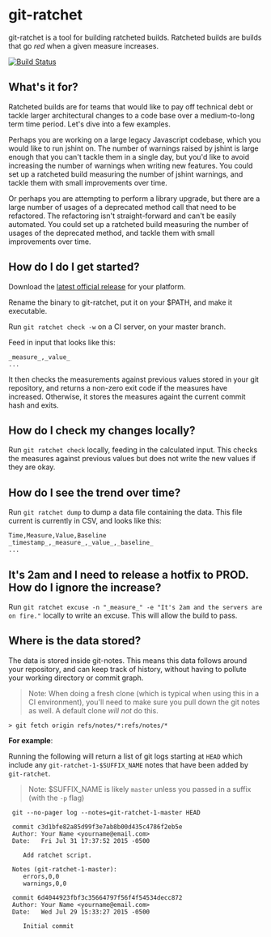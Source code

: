 # git-ratchet
git-ratchet is a tool for building ratcheted builds. Ratcheted builds are builds that go *red* when a given measure increases.

[![Build Status](https://travis-ci.org/iangrunert/git-ratchet.svg?branch=master)](https://travis-ci.org/iangrunert/git-ratchet)

## What's it for?
Ratcheted builds are for teams that would like to pay off technical debt or tackle larger architectural changes to a code base over a medium-to-long term time period. Let's dive into a few examples.

Perhaps you are working on a large legacy Javascript codebase, which you would like to run jshint on. The number of warnings raised by jshint is large enough that you can't tackle them in a single day, but you'd like to avoid increasing the number of warnings when writing new features. You could set up a ratcheted build measuring the number of jshint warnings, and tackle them with small improvements over time.

Or perhaps you are attempting to perform a library upgrade, but there are a large number of usages of a deprecated method call that need to be refactored. The refactoring isn't straight-forward and can't be easily automated. You could set up a ratcheted build measuring the number of usages of the deprecated method, and tackle them with small improvements over time.

## How do I do I get started?

Download the [latest official release](https://github.com/iangrunert/git-ratchet/releases/latest) for your platform.

Rename the binary to git-ratchet, put it on your $PATH, and make it executable.

Run ```git ratchet check -w``` on a CI server, on your master branch.

Feed in input that looks like this:

```
_measure_,_value_
...
```

It then checks the measurements against previous values stored in your git repository, and returns a non-zero exit code if the measures have increased. Otherwise, it stores the measures againt the current commit hash and exits.

## How do I check my changes locally?

Run ```git ratchet check``` locally, feeding in the calculated input. This checks the measures against previous values but does not write the new values if they are okay.

## How do I see the trend over time?

Run ```git ratchet dump``` to dump a data file containing the data. This file current is currently in CSV, and looks like this:

```
Time,Measure,Value,Baseline
_timestamp_,_measure_,_value_,_baseline_
...
```

## It's 2am and I need to release a hotfix to PROD. How do I ignore the increase?

Run ```git ratchet excuse -n "_measure_" -e "It's 2am and the servers are on fire."``` locally to write an excuse. This will allow the build to pass.

## Where is the data stored?

The data is stored inside git-notes. This means this data follows around your repository, and can keep track of history, without having to pollute your working directory or commit graph.

> Note: When doing a fresh clone (which is typical when using this in a CI environment), you'll need to make sure you pull down the git notes as well. A default clone *will not* do this. 
```
> git fetch origin refs/notes/*:refs/notes/*
```

**For example**:

Running the following will return a list of git logs starting at `HEAD` which include any `git-ratchet-1-$SUFFIX_NAME` notes that have been added by `git-ratchet`.
> Note: $SUFFIX_NAME is likely `master` unless you passed in a suffix (with the `-p` flag)

```
 git --no-pager log --notes=git-ratchet-1-master HEAD

 commit c3d1bfe82a85d99f3e7ab8b00d435c4786f2eb5e
 Author: Your Name <yourname@email.com>
 Date:   Fri Jul 31 17:37:52 2015 -0500

    Add ratchet script.

 Notes (git-ratchet-1-master):
    errors,0,0
    warnings,0,0

 commit 6d4044923fbf3c35664797f56f4f54534decc872
 Author: Your Name <yourname@email.com>
 Date:   Wed Jul 29 15:33:27 2015 -0500

    Initial commit
```
